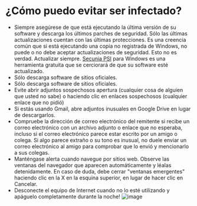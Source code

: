 [Title]: # (¿Cómo puedo evitar ser infectado?)
[Difficulty]: # (Principiante)
[Order]: # (7)

# ¿Cómo puedo evitar ser infectado?
*	Siempre asegúrese de que está ejecutando la última versión de su software y descarga los últimos parches de seguridad. Sólo las últimas actualizaciones cuentan con las últimas protecciones. Es una creencia común que si está ejecutando una copia no registrada de Windows, no puede o no debe aceptar actualizaciones de seguridad. Esto no es verdad. Actualizar siempre. [Secunia PSI](https://secunia.com/products/consumer/psi/sys_req/) para Windows es una herramienta gratuita que se cerciorará de que su software esté actualizado.
*	Sólo descarga software de sitios oficiales.
*	Sólo descarga software de sitios oficiales.
*	Evite abrir adjuntos sospechosos apertura (cualquier cosa de alguien que usted no sabe) o haciendo clic en enlaces sospechosos (cualquier enlace que no pidió)
*	Si estás usando Gmail, abre adjuntos inusuales en Google Drive en lugar de descargarlos.
*	Compruebe la dirección de correo electrónico del remitente si recibe un correo electrónico con un archivo adjunto o enlace que no esperaba, incluso si el correo electrónico parece estar escrito por un amigo o colega. Si algo parece extraño o su tono es inusual, no duele enviar un correo electrónico al amigo para comprobar que lo envió y mencionarlo a sus colegas.
*	Manténgase alerta cuando navegue por sitios web. Observe las ventanas del navegador que aparecen automáticamente y léalas detenidamente. En caso de duda, debe cerrar "ventanas emergentes" haciendo clic en la X en la esquina superior, en lugar de hacer clic en Cancelar.
*	Desconecte el equipo de Internet cuando no lo esté utilizando y apáguelo completamente durante la noche!
![image](malware4.png)
